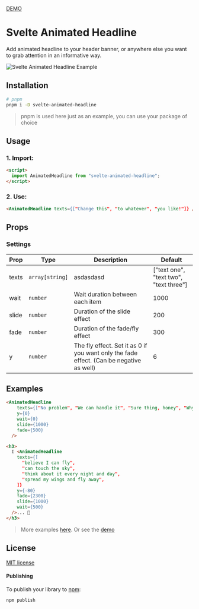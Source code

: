 [DEMO](hello.com)

# Svelte Animated Headline

Add animated headline to your header banner, or anywhere else you want to grab attention in an informative way.

![Svelte Animated Headline Example](svelte-animated-headline.gif)


## Installation

```bash
# pnpm
pnpm i -D svelte-animated-headline
```
> pnpm is used here just as an example, you can use your package of choice



## Usage

### 1. Import:
```html
<script>
  import AnimatedHeadline from "svelte-animated-headline";
</script>
```


### 2. Use:

```html
<AnimatedHeadline texts={["Change this", "to whatever", "you like!"]} />
```

## Props

### Settings
| Prop    |   Type	|   Description |	Default |
|---|---|---|---|
texts | `array[string]` | asdasdasd| ["text one", "text two", "text three"]
  | wait | `number` | Wait duration between each item |  1000 
  | slide | `number` | Duration of the slide effect | 200 
  | fade | `number` |  Duration of the fade/fly effect |  300 
  | y | `number` | The fly effect. Set it as 0 if you want only the fade effect. (Can be negative as well) | 6 |

## Examples

```html
<AnimatedHeadline
    texts={["No problem", "We can handle it", "Sure thing, honey", "Why not"]}
    y={0}
    wait={0}
    slide={1000}
    fade={500}
  />
```

```html
<h3>
  I <AnimatedHeadline
    texts={[
      "believe I can fly",
      "can touch the sky",
      "think about it every night and day",
      "spread my wings and fly away",
    ]}
    y={-80}
    fade={2300}
    slide={1000}
    wait={500}
  />... 🎵
</h3>
```

> More examples [here](https://github.com/elron/svelte-animated-headline/blob/master/src/routes/%2Bpage.svelte). Or see the [demo](https://svelte-animated-headline.netlify.app/)


## License

[MIT license](https://opensource.org/license/mit/)

#### Publishing
To publish your library to [npm](https://www.npmjs.com):

```bash
npm publish
```


